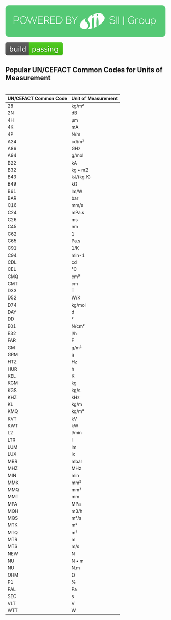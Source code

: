 [![N|SII](https://github.com/ayoub198fillali/SiiDM-Battery/blob/main/Assets/POWERED%20BY.png?raw=true)](https://www.sii.com)

[![Build Status](https://github.com/ayoub198fillali/SiiDM-Battery/blob/main/Assets/passing.svg)](https://github.com/ayoub198fillali/SiiDM-Battery)


## Popular UN/CEFACT Common Codes for Units of Measurement ##
#
#

| UN/CEFACT Common Code | Unit of Measurement |
| --------------------- | ------------------- |
| 28                    | kg/m²               |
| 2N                    | dB                  |
| 4H                    | µm                  |
| 4K                    | mA                  |
| 4P                    | N/m                 |
| A24                   | cd/m²               |
| A86                   | GHz                 |
| A94                   | g/mol               |
| B22                   | kA                  |
| B32                   | kg • m2             |
| B43                   | kJ/(kg.K)           |
| B49                   | kΩ                  |
| B61                   | lm/W                |
| BAR                   | bar                 |
| C16                   | mm/s                |
| C24                   | mPa.s               |
| C26                   | ms                  |
| C45                   | nm                  |
| C62                   | 1                   |
| C65                   | Pa.s                |
| C91                   | 1/K                 |
| C94                   | min-1               |
| CDL                   | cd                  |
| CEL                   | °C                  |
| CMQ                   | cm³                 |
| CMT                   | cm                  |
| D33                   | T                   |
| D52                   | W/K                 |
| D74                   | kg/mol              |
| DAY                   | d                   |
| DD                    | °                   |
| E01                   | N/cm²               |
| E32                   | l/h                 |
| FAR                   | F                   |
| GM                    | g/m²                |
| GRM                   | g                   |
| HTZ                   | Hz                  |
| HUR                   | h                   |
| KEL                   | K                   |
| KGM                   | kg                  |
| KGS                   | kg/s                |
| KHZ                   | kHz                 |
| KL                    | kg/m                |
| KMQ                   | kg/m³               |
| KVT                   | kV                  |
| KWT                   | kW                  |
| L2                    | l/min               |
| LTR                   | l                   |
| LUM                   | lm                  |
| LUX                   | lx                  |
| MBR                   | mbar                |
| MHZ                   | MHz                 |
| MIN                   | min                 |
| MMK                   | mm²                 |
| MMQ                   | mm³                 |
| MMT                   | mm                  |
| MPA                   | MPa                 |
| MQH                   | m3/h                |
| MQS                   | m³/s                |
| MTK                   | m²                  |
| MTQ                   | m³                  |
| MTR                   | m                   |
| MTS                   | m/s                 |
| NEW                   | N                   |
| NU                    | N • m               |
| NU                    | N.m                 |
| OHM                   | Ω                   |
| P1                    | %                   |
| PAL                   | Pa                  |
| SEC                   | s                   |
| VLT                   | V                   |
| WTT                   | W                   |
